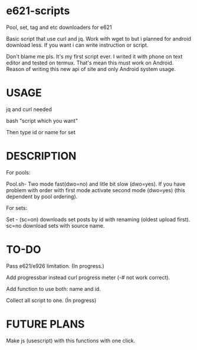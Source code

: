 # e621-scripts
Pool, set, tag and etc downloaders for e621

Basic script that use curl and jq. Work with wget to but i planned for android download less. If you want i can write instruction or script. 

Don't blame me pls. It's my first script ever. I writed it with phone on text editor and tested on termux. That's mean this must work on Android. Reason of writing this new api of site and only Android system usage. 


# USAGE

jq and curl needed

bash "script which you want"

Then type id or name for set

# DESCRIPTION

For pools:

Pool.sh- Two mode fast(dwo=no) and litle bit slow (dwo=yes). If you have problem with order with first mode activate second mode (dwo=yes) (this dependent by pool ordering).

For sets:

Set - (sc=on) downloads set posts by id with renaming (oldest upload first). sc=no download sets with source name. 

# TO-DO

Pass e621/e926 limitation. (In progress.) 

Add progressbar instead curl progress meter (-# not work correct). 

Add function to use both: name and id.

Collect all script to one. (İn progress) 

# FUTURE PLANS

Make js (usescript) with this functions with one click. 
